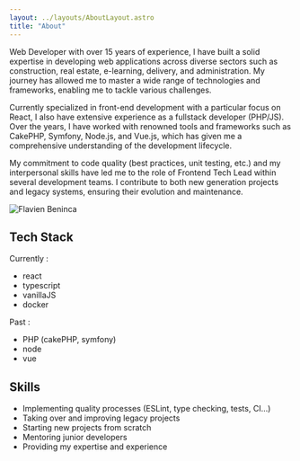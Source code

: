 ```yaml
---
layout: ../layouts/AboutLayout.astro
title: "About"
---
```


Web Developer with over 15 years of experience, I have built a solid expertise in developing web applications across diverse sectors such as construction, real estate, e-learning, delivery, and administration. My journey has allowed me to master a wide range of technologies and frameworks, enabling me to tackle various challenges.

Currently specialized in front-end development with a particular focus on React, I also have extensive experience as a fullstack developer (PHP/JS). Over the years, I have worked with renowned tools and frameworks such as CakePHP, Symfony, Node.js, and Vue.js, which has given me a comprehensive understanding of the development lifecycle.

My commitment to code quality (best practices, unit testing, etc.) and my interpersonal skills have led me to the role of Frontend Tech Lead within several development teams. I contribute to both new generation projects and legacy systems, ensuring their evolution and maintenance.

<div>
  <img src="/assets/avatar.png" class="sm:w-1/2 mx-auto" alt="Flavien Beninca">
</div>

## Tech Stack

Currently :

- react
- typescript
- vanillaJS
- docker

Past :

- PHP (cakePHP, symfony)
- node
- vue

## Skills

- Implementing quality processes (ESLint, type checking, tests, CI...)
- Taking over and improving legacy projects
- Starting new projects from scratch
- Mentoring junior developers
- Providing my expertise and experience
